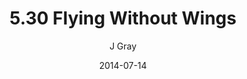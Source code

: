 ---
title: '5.30 Flying Without Wings'
alt: 'Mysteries of the Arcana'
date: '2014-07-14'
author: 'J Gray'
artist: 'Keira'
chapter: '5 Inn Trouble'
filler: false
---